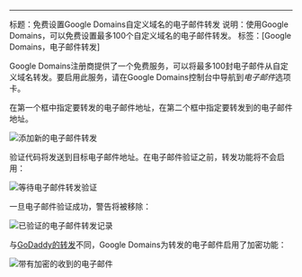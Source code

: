 ---
标题：免费设置Google Domains自定义域名的电子邮件转发
说明：使用Google Domains，可以免费设置最多100个自定义域名的电子邮件转发。
标签：[Google Domains，电子邮件转发]

Google Domains注册商提供了一个免费服务，可以将最多100封电子邮件从自定义域名转发。要启用此服务，请在Google Domains控制台中导航到*电子邮件*选项卡。

在第一个框中指定要转发的电子邮件地址，在第二个框中指定要转发到的电子邮件地址。

![添加新的电子邮件转发](email-forwarding.png)

验证代码将发送到目标电子邮件地址。在电子邮件验证之前，转发功能将不会启用：

![等待电子邮件转发验证](email-verification.png)

一旦电子邮件验证成功，警告将被移除：

![已验证的电子邮件转发记录](email-verified.png)

与[GoDaddy的转发](/hosting/email/godaddy-email-forwarding/)不同，Google Domains为转发的电子邮件启用了加密功能：

![带有加密的收到的电子邮件](secure-email.png)